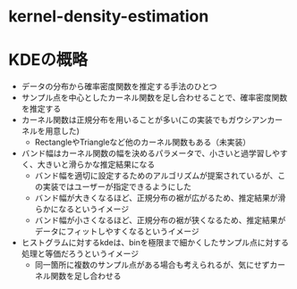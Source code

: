 # kernel-density-estimation

# KDEの概略
- データの分布から確率密度関数を推定する手法のひとつ
- サンプル点を中心としたカーネル関数を足し合わせることで、確率密度関数を推定する
- カーネル関数は正規分布を用いることが多い(この実装でもガウシアンカーネルを用意した) 
    - RectangleやTriangleなど他のカーネル関数もある（未実装）
- バンド幅はカーネル関数の幅を決めるパラメータで、小さいと過学習しやすく、大きいと滑らかな推定結果になる
    - バンド幅を適切に設定するためのアルゴリズムが提案されているが、この実装ではユーザーが指定できるようにした
    - バンド幅が大きくなるほど、正規分布の裾が広がるため、推定結果が滑らかになるというイメージ
    - バンド幅が小さくなるほど、正規分布の裾が狭くなるため、推定結果がデータにフィットしやすくなるというイメージ
- ヒストグラムに対するkdeは、binを極限まで細かくしたサンプル点に対する処理と等価だろうというイメージ
    - 同一箇所に複数のサンプル点がある場合も考えられるが、気にせずカーネル関数を足し合わせる
